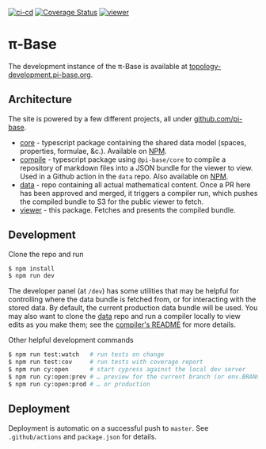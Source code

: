 [![ci-cd](https://github.com/pi-base/viewer/workflows/ci-cd/badge.svg)](https://github.com/pi-base/viewer/actions?query=branch%3Amaster)
[![Coverage Status](https://coveralls.io/repos/github/pi-base/viewer/badge.svg?branch=master)](https://coveralls.io/github/pi-base/viewer?branch=master)
[![viewer](https://img.shields.io/endpoint?url=https://dashboard.cypress.io/badge/simple/7u7evp&style=flat&logo=cypress)](https://dashboard.cypress.io/projects/7u7evp/runs)

# π-Base

The development instance of the π-Base is available at [topology-development.pi-base.org](https://topology-development.pi-base.org).

## Architecture

The site is powered by a few different projects, all under [github.com/pi-base](https://github.com/pi-base).

- [core](https://github.com/pi-base/core) - typescript package containing the shared data model (spaces, properties, formulae, &c.). Available on [NPM](https://www.npmjs.com/package/@pi-base/core).
- [compile](https://github.com/pi-base/compile) - typescript package using `@pi-base/core` to compile a repository of markdown files into a JSON bundle for the viewer to view. Used in a Github action in the `data` repo. Also available on [NPM](https://www.npmjs.com/package/@pi-base/compile).
- [data](https://github.com/pi-base/data) - repo containing all actual mathematical content. Once a PR here has been approved and merged, it triggers a compiler run, which pushes the compiled bundle to S3 for the public viewer to fetch.
- [viewer](https://github.com/pi-base/viewer) - this package. Fetches and presents the compiled bundle.

## Development

Clone the repo and run

```bash
$ npm install
$ npm run dev
```

The developer panel (at `/dev`) has some utilities that may be helpful for controlling where the data bundle is fetched from, or for interacting with the stored data. By default, the current production data bundle will be used. You may also want to clone the [data](https://github.com/pi-base/data) repo and run a compiler locally to view edits as you make them; see the [compiler's README](https://github.com/pi-base/compile) for more details.

Other helpful development commands

```bash
$ npm run test:watch   # run tests on change
$ npm run test:cov     # run tests with coverage report
$ npm run cy:open      # start cypress against the local dev server
$ npm run cy:open:prev # … preview for the current branch (or env.BRANCH, if set)
$ npm run cy:open:prod # … or production
```

## Deployment

Deployment is automatic on a successful push to `master`. See `.github/actions` and `package.json` for details.
